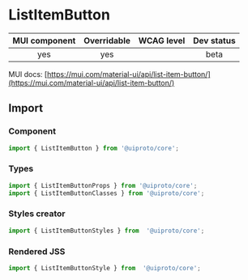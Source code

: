 # ListItemButton

MUI component | Overridable | WCAG level | Dev status
:-----------: | :---------: | :--------: | :------------:
yes | yes | | beta

MUI docs: [https://mui.com/material-ui/api/list-item-button/](https://mui.com/material-ui/api/list-item-button/)

## Import

### Component
```javascript
import { ListItemButton } from '@uiproto/core';
```
### Types
```javascript
import { ListItemButtonProps } from '@uiproto/core';
import { ListItemButtonClasses } from '@uiproto/core';
```

### Styles creator
```javascript
import { ListItemButtonStyles } from  '@uiproto/core';
```

### Rendered JSS
```javascript
import { ListItemButtonStyle } from  '@uiproto/core';
```
